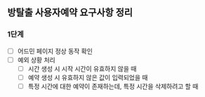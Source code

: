 ## 방탈출 사용자예약 요구사항 정리

### 1단계

- [ ] 어드민 페이지 정상 동작 확인
- [ ] 예외 상황 처리
  - [ ] 시간 생성 시 시작 시간이 유효하지 않을 때
  - [ ] 예약 생성 시 유효하지 않은 값이 입력되었을 때
  - [ ] 특정 시간에 대한 예약이 존재하는데, 특정 시간을 삭제하려고 할 때

